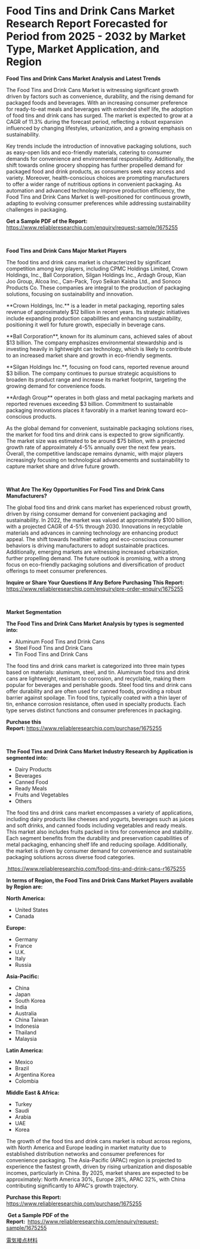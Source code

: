 <p><h1>Food Tins and Drink Cans Market Research Report Forecasted for Period from 2025 -  2032 by Market Type, Market Application, and Region</h1></p><p><strong>Food Tins and Drink Cans Market Analysis and Latest Trends</strong></p>
<p><p>The Food Tins and Drink Cans Market is witnessing significant growth driven by factors such as convenience, durability, and the rising demand for packaged foods and beverages. With an increasing consumer preference for ready-to-eat meals and beverages with extended shelf life, the adoption of food tins and drink cans has surged. The market is expected to grow at a CAGR of 11.3% during the forecast period, reflecting a robust expansion influenced by changing lifestyles, urbanization, and a growing emphasis on sustainability.</p><p>Key trends include the introduction of innovative packaging solutions, such as easy-open lids and eco-friendly materials, catering to consumer demands for convenience and environmental responsibility. Additionally, the shift towards online grocery shopping has further propelled demand for packaged food and drink products, as consumers seek easy access and variety. Moreover, health-conscious choices are prompting manufacturers to offer a wider range of nutritious options in convenient packaging. As automation and advanced technology improve production efficiency, the Food Tins and Drink Cans Market is well-positioned for continuous growth, adapting to evolving consumer preferences while addressing sustainability challenges in packaging.</p></p>
<p><strong>Get a Sample PDF of the Report:&nbsp;</strong> <a href="https://www.reliableresearchiq.com/enquiry/request-sample/1675255?utm_campaign=1082&utm_medium=2&utm_source=Github&utm_content=ia&utm_term=08022025&utm_id=food-tins-and-drink-cans">https://www.reliableresearchiq.com/enquiry/request-sample/1675255</a></p>
<p>&nbsp;</p>
<p><strong>Food Tins and Drink Cans Major Market Players</strong></p>
<p><p>The food tins and drink cans market is characterized by significant competition among key players, including CPMC Holdings Limited, Crown Holdings, Inc., Ball Corporation, Silgan Holdings Inc., Ardagh Group, Kian Joo Group, Alcoa Inc., Can-Pack, Toyo Seikan Kaisha Ltd., and Sonoco Products Co. These companies are integral to the production of packaging solutions, focusing on sustainability and innovation.</p><p>**Crown Holdings, Inc.** is a leader in metal packaging, reporting sales revenue of approximately $12 billion in recent years. Its strategic initiatives include expanding production capabilities and enhancing sustainability, positioning it well for future growth, especially in beverage cans.</p><p>**Ball Corporation**, known for its aluminum cans, achieved sales of about $13 billion. The company emphasizes environmental stewardship and is investing heavily in lightweight can technology, which is likely to contribute to an increased market share and growth in eco-friendly segments.</p><p>**Silgan Holdings Inc.**, focusing on food cans, reported revenue around $3 billion. The company continues to pursue strategic acquisitions to broaden its product range and increase its market footprint, targeting the growing demand for convenience foods.</p><p>**Ardagh Group** operates in both glass and metal packaging markets and reported revenues exceeding $3 billion. Commitment to sustainable packaging innovations places it favorably in a market leaning toward eco-conscious products.</p><p>As the global demand for convenient, sustainable packaging solutions rises, the market for food tins and drink cans is expected to grow significantly. The market size was estimated to be around $75 billion, with a projected growth rate of approximately 4-5% annually over the next few years. Overall, the competitive landscape remains dynamic, with major players increasingly focusing on technological advancements and sustainability to capture market share and drive future growth.</p></p>
<p>&nbsp;</p>
<p><strong>What Are The Key Opportunities For Food Tins and Drink Cans Manufacturers?</strong></p>
<p><p>The global food tins and drink cans market has experienced robust growth, driven by rising consumer demand for convenient packaging and sustainability. In 2022, the market was valued at approximately $100 billion, with a projected CAGR of 4-5% through 2030. Innovations in recyclable materials and advances in canning technology are enhancing product appeal. The shift towards healthier eating and eco-conscious consumer behaviors is driving manufacturers to adopt sustainable practices. Additionally, emerging markets are witnessing increased urbanization, further propelling demand. The future outlook is promising, with a strong focus on eco-friendly packaging solutions and diversification of product offerings to meet consumer preferences.</p></p>
<p><strong>Inquire or Share Your Questions If Any Before Purchasing This Report:</strong> <a href="https://www.reliableresearchiq.com/enquiry/pre-order-enquiry/1675255?utm_campaign=1082&utm_medium=2&utm_source=Github&utm_content=ia&utm_term=08022025&utm_id=food-tins-and-drink-cans">https://www.reliableresearchiq.com/enquiry/pre-order-enquiry/1675255</a></p>
<p>&nbsp;</p>
<p><strong>Market Segmentation</strong></p>
<p><strong>The Food Tins and Drink Cans Market Analysis by types is segmented into:</strong></p>
<p><ul><li>Aluminum Food Tins and Drink Cans</li><li>Steel Food Tins and Drink Cans</li><li>Tin Food Tins and Drink Cans</li></ul></p>
<p><p>The food tins and drink cans market is categorized into three main types based on materials: aluminum, steel, and tin. Aluminum food tins and drink cans are lightweight, resistant to corrosion, and recyclable, making them popular for beverages and perishable goods. Steel food tins and drink cans offer durability and are often used for canned foods, providing a robust barrier against spoilage. Tin food tins, typically coated with a thin layer of tin, enhance corrosion resistance, often used in specialty products. Each type serves distinct functions and consumer preferences in packaging.</p></p>
<p><strong>Purchase this Report:&nbsp;</strong><a href="https://www.reliableresearchiq.com/purchase/1675255?utm_campaign=1082&utm_medium=2&utm_source=Github&utm_content=ia&utm_term=08022025&utm_id=food-tins-and-drink-cans">https://www.reliableresearchiq.com/purchase/1675255</a></p>
<p>&nbsp;</p>
<p><strong>The Food Tins and Drink Cans Market Industry Research by Application is segmented into:</strong></p>
<p><ul><li>Dairy Products</li><li>Beverages</li><li>Canned Food</li><li>Ready Meals</li><li>Fruits and Vegetables</li><li>Others</li></ul></p>
<p><p>The food tins and drink cans market encompasses a variety of applications, including dairy products like cheeses and yogurts, beverages such as juices and soft drinks, and canned foods including vegetables and ready meals. This market also includes fruits packed in tins for convenience and stability. Each segment benefits from the durability and preservation capabilities of metal packaging, enhancing shelf life and reducing spoilage. Additionally, the market is driven by consumer demand for convenience and sustainable packaging solutions across diverse food categories.</p></p>
<p><a href="https://www.reliableresearchiq.com/food-tins-and-drink-cans-r1675255?utm_campaign=1082&utm_medium=2&utm_source=Github&utm_content=ia&utm_term=08022025&utm_id=food-tins-and-drink-cans">&nbsp;https://www.reliableresearchiq.com/food-tins-and-drink-cans-r1675255</a></p>
<p><strong>In terms of Region, the Food Tins and Drink Cans Market Players available by Region are:</strong></p>
<p>
    <p> <strong> North America: </strong>
        <ul>
            <li>United States</li>
            <li>Canada</li>
        </ul>
        </p> 
    <p> <strong> Europe: </strong>
        <ul>
            <li>Germany</li>
            <li>France</li>
            <li>U.K.</li>
            <li>Italy</li>
            <li>Russia</li>
        </ul>
        </p> 
    <p> <strong> Asia-Pacific: </strong>
        <ul>
            <li>China</li>
            <li>Japan</li>
            <li>South Korea</li>
            <li>India</li>
            <li>Australia</li>
            <li>China Taiwan</li>
            <li>Indonesia</li>
            <li>Thailand</li>
            <li>Malaysia</li>
        </ul>
        </p> 
    <p> <strong> Latin America: </strong>
        <ul>
            <li>Mexico</li>
            <li>Brazil</li>
            <li>Argentina Korea</li>
            <li>Colombia</li>
        </ul>
        </p> 
    <p> <strong> Middle East & Africa: </strong>
        <ul>
            <li>Turkey</li>
            <li>Saudi</li>
            <li>Arabia</li>
            <li>UAE</li>
            <li>Korea</li>
        </ul>
    </p>
    </p>
<p><p>The growth of the food tins and drink cans market is robust across regions, with North America and Europe leading in market maturity due to established distribution networks and consumer preferences for convenience packaging. The Asia-Pacific (APAC) region is projected to experience the fastest growth, driven by rising urbanization and disposable incomes, particularly in China. By 2025, market shares are expected to be approximately: North America 30%, Europe 28%, APAC 32%, with China contributing significantly to APAC's growth trajectory.</p></p>
<p><strong>Purchase this Report: </strong><a href="https://www.reliableresearchiq.com/purchase/1675255?utm_campaign=1082&utm_medium=2&utm_source=Github&utm_content=ia&utm_term=08022025&utm_id=food-tins-and-drink-cans">https://www.reliableresearchiq.com/purchase/1675255</a></p>
<p>&nbsp;<strong>Get a Sample PDF of the Report:&nbsp;&nbsp;</strong><a href="https://www.reliableresearchiq.com/enquiry/request-sample/1675255?utm_campaign=1082&utm_medium=2&utm_source=Github&utm_content=ia&utm_term=08022025&utm_id=food-tins-and-drink-cans">https://www.reliableresearchiq.com/enquiry/request-sample/1675255</a></p>
<p><strong></strong></p>
<p><p><a href="https://github.com/lababdou/Market-Research-Report-List-6/blob/main/437693235581.md?utm_campaign=1082&utm_medium=2&utm_source=Github&utm_content=ia&utm_term=08022025&utm_id=food-tins-and-drink-cans">電気接点材料</a></p></p>